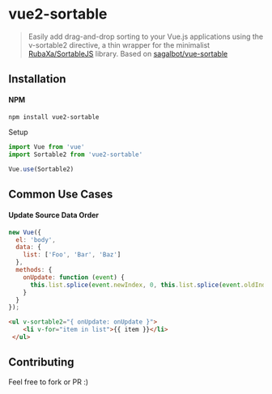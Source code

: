 # vue2-sortable

> Easily add drag-and-drop sorting to your Vue.js applications using the v-sortable2 directive, a thin wrapper for the minimalist [RubaXa/SortableJS](https://github.com/RubaXa/Sortable) library. 
Based on [sagalbot/vue-sortable](https://github.com/sagalbot/vue-sortable)


Installation
--

#### NPM

```bash
npm install vue2-sortable
```

Setup

```javascript
import Vue from 'vue'
import Sortable2 from 'vue2-sortable'

Vue.use(Sortable2)
```

Common Use Cases
--

#### Update Source Data Order

```javascript
new Vue({
  el: 'body',
  data: {
    list: ['Foo', 'Bar', 'Baz']
  },
  methods: {
    onUpdate: function (event) {
      this.list.splice(event.newIndex, 0, this.list.splice(event.oldIndex, 1)[0])
    }
  }
});
```

```html
<ul v-sortable2="{ onUpdate: onUpdate }">
    <li v-for="item in list">{{ item }}</li>
 </ul>
```

Contributing
--

Feel free to fork or PR :)


